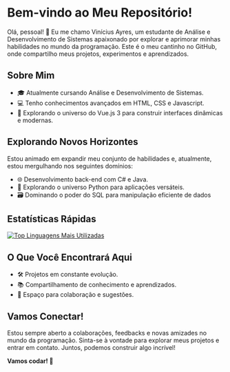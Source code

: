 # Bem-vindo ao Meu Repositório!

Olá, pessoal! 👋 Eu me chamo Vinícius Ayres, um estudante de Análise e Desenvolvimento de Sistemas apaixonado por explorar e aprimorar minhas habilidades no mundo da programação. Este é o meu cantinho no GitHub, onde compartilho meus projetos, experimentos e aprendizados.

## Sobre Mim
- 🎓 Atualmente cursando Análise e Desenvolvimento de Sistemas.
- 💻 Tenho conhecimentos avançados em HTML, CSS e Javascript.
- 🚀 Explorando o universo do Vue.js 3 para construir interfaces dinâmicas e modernas.

## Explorando Novos Horizontes
Estou animado em expandir meu conjunto de habilidades e, atualmente, estou mergulhando nos seguintes domínios:
- 🌐 Desenvolvimento back-end com C# e Java.
- 🐍 Explorando o universo Python para aplicações versáteis.
- 🗃️ Dominando o poder do SQL para manipulação eficiente de dados

## Estatísticas Rápidas
[![Top Linguagens Mais Utilizadas](https://github-readme-stats.vercel.app/api/top-langs/?username=vini-ayres&layout=compact)](https://github.com/anuraghazra/github-readme-stats)

## O Que Você Encontrará Aqui
- 🛠️ Projetos em constante evolução.
- 📚 Compartilhamento de conhecimento e aprendizados.
- 🤝 Espaço para colaboração e sugestões.

## Vamos Conectar!
Estou sempre aberto a colaborações, feedbacks e novas amizades no mundo da programação. Sinta-se à vontade para explorar meus projetos e entrar em contato. Juntos, podemos construir algo incrível!

**Vamos codar! 🚀**
